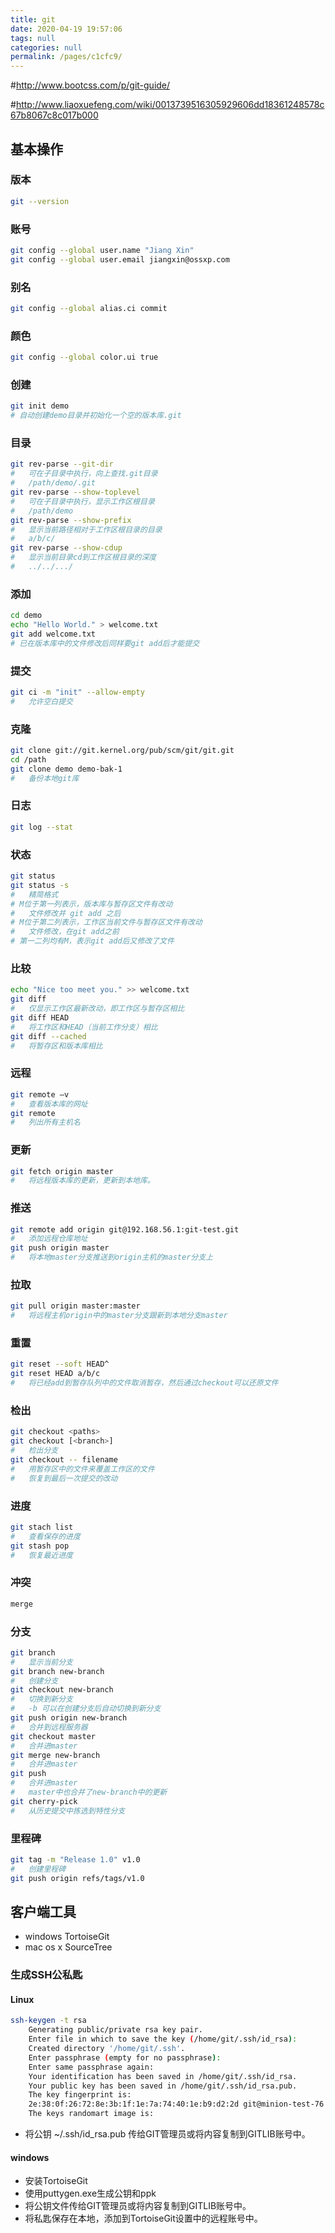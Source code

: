 ```yaml
---
title: git
date: 2020-04-19 19:57:06
tags: null
categories: null
permalink: /pages/c1cfc9/
---
```

#http://www.bootcss.com/p/git-guide/

#http://www.liaoxuefeng.com/wiki/0013739516305929606dd18361248578c67b8067c8c017b000
## 基本操作


###   版本
```bash
git --version
```



###   账号
```bash
git config --global user.name "Jiang Xin"
git config --global user.email jiangxin@ossxp.com
```



###   别名
```bash
git config --global alias.ci commit
```



###   颜色
```bash
git config --global color.ui true
```



###   创建
```bash
git init demo
# 自动创建demo目录并初始化一个空的版本库.git
```



###   目录
```bash
git rev-parse --git-dir
#   可在子目录中执行，向上查找.git目录
#   /path/demo/.git
git rev-parse --show-toplevel
#   可在子目录中执行，显示工作区根目录
#   /path/demo
git rev-parse --show-prefix
#   显示当前路径相对于工作区根目录的目录
#   a/b/c/
git rev-parse --show-cdup
#   显示当前目录cd到工作区根目录的深度
#   ../../.../
```



###   添加
```bash
cd demo
echo "Hello World." > welcome.txt
git add welcome.txt
# 已在版本库中的文件修改后同样要git add后才能提交
```



###   提交

```bash
git ci -m "init" --allow-empty
#   允许空白提交
```



###   克隆
```bash
git clone git://git.kernel.org/pub/scm/git/git.git
cd /path
git clone demo demo-bak-1
#   备份本地git库
```



###   日志
```bash
git log --stat
```



###   状态
```bash
git status
git status -s
#   精简格式
# M位于第一列表示，版本库与暂存区文件有改动
#   文件修改并 git add 之后
# M位于第二列表示，工作区当前文件与暂存区文件有改动
#   文件修改，在git add之前
# 第一二列均有M，表示git add后又修改了文件
```



###   比较
```bash
echo "Nice too meet you." >> welcome.txt
git diff
#   仅显示工作区最新改动，即工作区与暂存区相比
git diff HEAD
#   将工作区和HEAD（当前工作分支）相比
git diff --cached
#   将暂存区和版本库相比
```



###   远程
```bash
git remote –v
#   查看版本库的网址
git remote
#   列出所有主机名
```



###   更新
```bash
git fetch origin master
#   将远程版本库的更新，更新到本地库。
```



###   推送
```bash
git remote add origin git@192.168.56.1:git-test.git
#   添加远程仓库地址
git push origin master
#   将本地master分支推送到origin主机的master分支上
```



###   拉取
```bash
git pull origin master:master
#   将远程主机origin中的master分支跟新到本地分支master
```



###   重置
```bash
git reset --soft HEAD^
git reset HEAD a/b/c
#   将已经add到暂存队列中的文件取消暂存，然后通过checkout可以还原文件
```



###   检出
```bash
git checkout <paths>
git checkout [<branch>]
#   检出分支
git checkout -- filename
#   用暂存区中的文件来覆盖工作区的文件
#   恢复到最后一次提交的改动
```



###   进度

```bash
git stach list
#   查看保存的进度
git stash pop
#   恢复最近进度
```



###   冲突
```bash
merge
```



###   分支
```bash
git branch
#   显示当前分支
git branch new-branch
#   创建分支
git checkout new-branch
#   切换到新分支
#   -b 可以在创建分支后自动切换到新分支
git push origin new-branch
#   合并到远程服务器
git checkout master
#   合并进master
git merge new-branch
#   合并进master
git push
#   合并进master
#   master中也合并了new-branch中的更新
git cherry-pick
#   从历史提交中拣选到特性分支
```



###   里程碑
```bash
git tag -m "Release 1.0" v1.0
#   创建里程碑
git push origin refs/tags/v1.0
```







## 客户端工具
- windows
      TortoiseGit
- mac os x
      SourceTree


### 生成SSH公私匙
#### Linux

```bash
ssh-keygen -t rsa
    Generating public/private rsa key pair. 
    Enter file in which to save the key (/home/git/.ssh/id_rsa):  
    Created directory '/home/git/.ssh'. 
    Enter passphrase (empty for no passphrase):  
    Enter same passphrase again:  
    Your identification has been saved in /home/git/.ssh/id_rsa. 
    Your public key has been saved in /home/git/.ssh/id_rsa.pub. 
    The key fingerprint is: 
    2e:38:0f:26:72:8e:3b:1f:1e:7a:74:40:1e:b9:d2:2d git@minion-test-76.ewin.com 
    The keys randomart image is:
```

- 将公钥 ~/.ssh/id_rsa.pub 传给GIT管理员或将内容复制到GITLIB账号中。

#### windows
- 安装TortoiseGit
- 使用puttygen.exe生成公钥和ppk
- 将公钥文件传给GIT管理员或将内容复制到GITLIB账号中。
- 将私匙保存在本地，添加到TortoiseGit设置中的远程账号中。